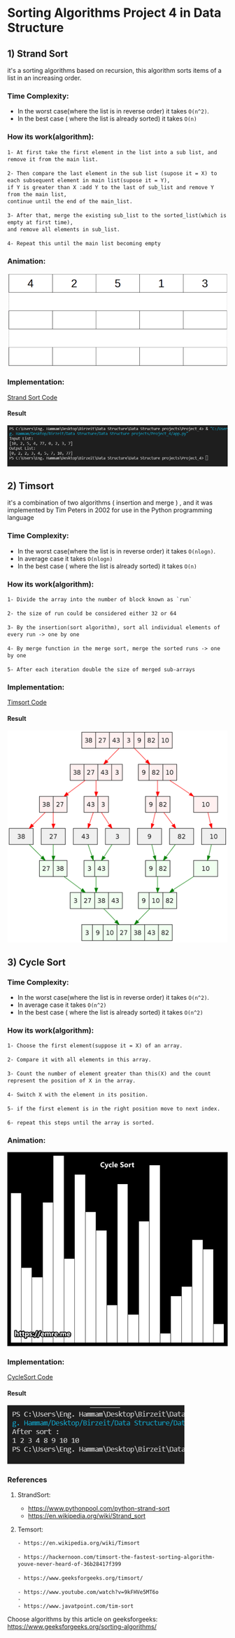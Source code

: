 # Sorting Algorithms Project 4 in Data Structure

## 1) Strand Sort

it's a sorting algorithms based on recursion, this algorithm sorts items of a list in an increasing order.

### Time Complexity:
- In the worst case(where the list is in reverse order) it takes `O(n^2)`.
- In the best case ( where the list is already sorted) it takes `O(n)`

### How its work(algorithm): 

	1- At first take the first element in the list into a sub list, and remove it from the main list.
  
	2- Then compare the last element in the sub list (supose it = X) to each subsequent element in main list(supose it = Y), 
	if Y is greater than X :add Y to the last of sub_list and remove Y from the main list,
	continue until the end of the main_list.
  
	3- After that, merge the existing sub_list to the sorted_list(which is empty at first time),
	and remove all elements in sub_list.
  
	4- Repeat this until the main list becoming empty

### Animation:

![strand_sort_gif](/Media/StrandSort.gif)

### Implementation:


  [Strand Sort Code](/Code/app.py)
  #### Result
  ![strand_sort_test](/Media/Strand_sort_test.PNG)



## 2) Timsort

it's a combination of two algorithms ( insertion and merge ) , and it was implemented by Tim Peters in 2002 for use in the Python programming language


### Time Complexity:
- In the worst case(where the list is in reverse order) it takes `O(nlogn)`.
- In average case it takes `O(nlogn)`
- In the best case ( where the list is already sorted) it takes `O(n)`

### How its work(algorithm): 

	1- Divide the array into the number of block known as `run`
  
	2- the size of run could be considered either 32 or 64
  
	3- By the insertion(sort algorithm), sort all individual elements of every run -> one by one
  
	4- By merge function in the merge sort, merge the sorted runs -> one by one
	
	5- After each iteration double the size of merged sub-arrays


### Implementation:


  [Timsort Code](/Code/Timsort.pyy)
  #### Result
  ![Temsort_image](/Media/timsort.png)

## 3) Cycle Sort



### Time Complexity:
- In the worst case(where the list is in reverse order) it takes `O(n^2)`.
- In average case it takes `O(n^2)`
- In the best case ( where the list is already sorted) it takes `O(n^2)`

### How its work(algorithm): 

	1- Choose the first element(suppose it = X) of an array.
  
	2- Compare it with all elements in this array.
  
	3- Count the number of element greater than this(X) and the count represent the position of X in the array.
  
	4- Switch X with the element in its position.
	
	5- if the first element is in the right position move to next index.
	
	6- repeat this steps until the array is sorted.
### Animation:

  ![Cycle Sort gif](/Media/cycle_sort_gif.gif)
  
### Implementation:


  [CycleSort Code](/Code/CycleSort.py)
  
  #### Result
  
  ![CycleSort_image](/Media/Cycle_sort.PNG)




### References

 1) StrandSort:
	- https://www.pythonpool.com/python-strand-sort
	- https://en.wikipedia.org/wiki/Strand_sort
 2) Temsort:
 
     	- https://en.wikipedia.org/wiki/Timsort
     	
     	- https://hackernoon.com/timsort-the-fastest-sorting-algorithm-youve-never-heard-of-36b28417f399
     	
     	- https://www.geeksforgeeks.org/timsort/	
     	
     	- https://www.youtube.com/watch?v=9kFHVe5MT6o
     	- 
     	- https://www.javatpoint.com/tim-sort
 

   
   
   Choose algorithms by this article on geeksforgeeks:
	https://www.geeksforgeeks.org/sorting-algorithms/



